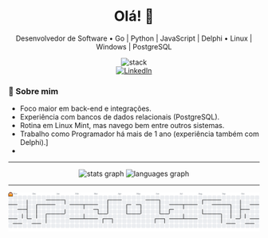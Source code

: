 <h1 align="center">Olá! 👋</h1>

<p align="center">
  Desenvolvedor de Software • Go | Python | JavaScript | Delphi • Linux | Windows | PostgreSQL
</p>

<div align="center">
  <img src="https://skillicons.dev/icons?i=go,py,js,linux,mint,postgresql,windows" height="60" alt="stack" />
</div>

<div align="center">
  <a href="https://www.linkedin.com/in/vinicius-almeida-lima-2195422a1/">
    <img src="https://img.shields.io/static/v1?message=LinkedIn&logo=linkedin&label=&color=0077B5&logoColor=white&labelColor=&style=for-the-badge" height="28" alt="LinkedIn" />
  </a>
</div>

### 📌 Sobre mim
- Foco maior em back-end e integrações.
- Experiência com bancos de dados relacionais (PostgreSQL).
- Rotina em Linux Mint, mas navego bem entre outros sistemas.
- Trabalho como Programador há mais de 1 ano (experiência também com Delphi).]
- 
---

<div align="center">
  <!-- Removi include_all_commits e count_private para evitar erro no endpoint público -->
  <img src="https://github-readme-stats.vercel.app/api?username=Vini-LimaDev&show_icons=true&theme=dracula&hide_border=false" height="150" alt="stats graph" />
  <img src="https://github-readme-stats.vercel.app/api/top-langs?username=Vini-LimaDev&layout=compact&langs_count=5&theme=dracula&hide_border=false" height="150" alt="languages graph" />
</div>

---

<!-- Pac-Man: os arquivos serão gerados pelo workflow abaixo na branch 'output' -->
<picture>
  <source media="(prefers-color-scheme: dark)" srcset="https://raw.githubusercontent.com/Vini-LimaDev/Vini-LimaDev/output/pacman-contribution-graph-dark.svg">
  <source media="(prefers-color-scheme: light)" srcset="https://raw.githubusercontent.com/Vini-LimaDev/Vini-LimaDev/output/pacman-contribution-graph.svg">
  <img alt="pacman contribution graph" src="https://raw.githubusercontent.com/Vini-LimaDev/Vini-LimaDev/output/pacman-contribution-graph.svg">
</picture>
